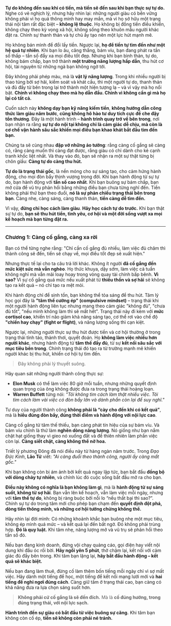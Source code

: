 **Tự do không đến sau khi có tiền, mà tiền sẽ đến sau khi bạn thực sự tự do.** Nghe có vẻ nghịch lý, nhưng hãy nhìn lại: những người giàu có bền vững không phải vì họ quá thông minh hay may mắn, mà vì họ sở hữu một trạng thái nội tâm rất đặc biệt – **không lệ thuộc**. Họ không bị đồng tiền điều khiển, không chạy theo kỳ vọng xã hội, không sống theo khuôn mẫu người khác đặt ra. Chính sự thanh thản và tự chủ ấy tạo nên một lực hút mạnh mẽ.

Họ không bán mình để đổi lấy tiền. Ngược lại, **họ để tiền tự tìm đến như một hệ quả tự nhiên**. Khi bạn lo âu, căng thẳng, bám víu, bạn đang phát ra tần số thấp – tần số đẩy xa mọi điều tốt đẹp. Nhưng khi bạn bình thản, tự do, không bám chấp, bạn trở thành **một trường năng lượng hấp dẫn**, thu hút cơ hội, tài nguyên từ những ngả bạn không ngờ tới.

Đây không phải phép màu, mà là **vật lý năng lượng**. Trong khi nhiều người bị thao túng bởi sợ hãi, kiểm soát và khát cầu, thì một người tự do, thanh thản và đủ đầy từ bên trong lại trở thành một hiện tượng lạ – và vì vậy mà họ nổi bật. **Chính vì không chạy theo mà họ dẫn đầu. Chính vì không cần gì mà họ lại có tất cả.**

Cuốn sách này **không dạy bạn kỹ năng kiếm tiền**, **không hướng dẫn công thức làm giàu năm bước**, **cũng không hô hào tư duy tích cực để che đậy tổn thương**. Đây là một hành trình – **hành trình quay trở về bên trong**, nơi bạn nhận ra rằng **sự tự do nội tại không chỉ là cảm giác dễ chịu, mà còn là cơ chế vận hành sâu sắc khiến mọi điều bạn khao khát bắt đầu tìm đến bạn.**

Chúng ta sẽ cùng nhau **đập vỡ những ảo tưởng**: rằng càng cố gắng sẽ càng có, rằng càng muốn thì càng đạt được, rằng giàu có chỉ dành cho kẻ cạnh tranh khốc liệt nhất. Và thay vào đó, bạn sẽ nhận ra một sự thật từng bị chôn giấu: **Càng tự do càng thu hút.**

**Tự do là trạng thái gốc**, là nền móng cho sự sáng tạo, cho cảm hứng hành động, cho mọi đòn bẩy thịnh vượng trong đời. Khi bạn hành động từ sự tự do, bạn hành động với **tần số cao nhất**. Khi bạn buông sự bám chấp, bạn mở cửa để vũ trụ phản hồi bằng những điều bạn chưa từng nghĩ đến. Tiền không phải thứ bạn theo đuổi, **nó là sự phản chiếu trạng thái bên trong bạn**. Càng nhẹ, càng sáng, càng thanh thản, **tiền càng dễ tìm đến.**

Vì vậy, **đừng chỉ học cách làm giàu**.
**Hãy học cách tự do trước.**
Khi bạn thật sự tự do, **bạn sẽ thu hút tiền, tình yêu, cơ hội và một đời sống vượt xa mọi kế hoạch mà bạn từng đặt ra.**

---

### **Chương 1: Càng cố gắng, càng xa rời**

Bạn có thể từng nghe rằng: "Chỉ cần cố gắng đủ nhiều, làm việc đủ chăm thì thành công sẽ đến, tiền sẽ chạy về, mọi điều tốt đẹp sẽ xuất hiện."

Nhưng thực tế lại cho ta câu trả lời khác. Không ít người **đã cố gắng đến mức kiệt sức mà vẫn nghèo**. Họ thức khuya, dậy sớm, làm việc cả tuần không nghỉ mà vẫn mãi loay hoay trong vòng quay tài chính bấp bênh. **Vì sao?** Vì sự cố gắng quá mức nếu xuất phát từ **thiếu thốn và sợ hãi** sẽ không tạo ra kết quả – nó chỉ tạo ra mệt mỏi.

Khi hành động chỉ để sinh tồn, bạn không thể tỏa sáng để thu hút. Tâm lý học gọi đây là **"tâm thế cưỡng ép" (compulsive mindset)** – trạng thái khi một người hành động liên tục nhưng mang theo cảm giác "không đủ", "chưa đủ tốt", "nếu mình không làm thì sẽ mất hết". Trạng thái này đi kèm với **mức cortisol cao**, khiến trí não giảm khả năng sáng tạo, cơ thể rơi vào chế độ **"chiến hay chạy" (fight or flight)**, và năng lượng sống thì cạn kiệt.

Ngược lại, những người thực sự thu hút được tiền và cơ hội thường ở trong trạng thái tỉnh táo, thảnh thơi, quyết đoán. Họ **không làm việc nhiều hơn người khác**, nhưng hành động từ **tâm thế đầy đủ**, từ sự **kết nối sâu sắc với mục tiêu bên trong**. Chính trạng thái đó tạo ra từ trường mạnh mẽ khiến người khác bị thu hút, khiến cơ hội tự tìm đến.

> Đây không phải lý thuyết suông.

Hãy quan sát những người thành công thực sự:

- **Elon Musk** có thể làm việc 80 giờ mỗi tuần, nhưng những quyết định quan trọng của ông không được đưa ra trong trạng thái hoảng loạn.
- **Warren Buffett** từng nói: _"Tôi không tìm cách làm thật nhiều việc. Tôi tìm cách làm vài việc có đòn bẩy lớn và dành phần còn lại để suy nghĩ."_

Tư duy của người thành công **không phải là “cày cho đến khi có kết quả”**, mà là **hiểu đúng đòn bẩy, đúng thời điểm và hành động với nội lực cao**.

Càng cố gắng từ tâm thế thiếu, bạn càng phát tín hiệu của sự bám víu. Và bám víu chính là thứ làm **nghẽn dòng năng lượng**. Nó giống như bạn nắm chặt hạt giống thay vì gieo nó xuống đất và để thiên nhiên làm phần việc còn lại. **Càng siết chặt, càng không thể nở hoa.**

Triết lý phương Đông đã nói điều này từ hàng ngàn năm trước. Trong _Đạo Đức Kinh_, **Lão Tử** viết:
_"Ai càng đuổi theo thành công, người ấy càng mất gốc."_

Khi bạn không còn bị ám ảnh bởi kết quả ngay lập tức, bạn bắt đầu **đồng bộ với dòng chảy tự nhiên**, và chính lúc đó cuộc sống bắt đầu mở ra cho bạn.

**Điều này không có nghĩa là bạn không làm gì**, mà là **hành động từ sự sáng suốt, không từ sợ hãi**. Bạn vẫn lên kế hoạch, vẫn làm việc mỗi ngày, nhưng với **tâm thế tự do**, không bị ràng buộc bởi nỗi lo “nếu thất bại thì sao?”. Chính sự tự do trong tâm mới cho phép bạn chạm đến **quyết định đột phá, dòng tiền thông minh, và những cơ hội tưởng chừng không thể.**

Hãy nhìn lại đời mình:
Có những khoảnh khắc bạn buông nhẹ một mục tiêu, không ép mình quá mức – và kết quả lại đến bất ngờ. Đó không phải trùng hợp. **Đó là quy luật.** Khi tâm nhẹ, năng lượng mở và vũ trụ sẽ phản hồi theo tần số đó.

Nếu bạn đang kinh doanh, đừng vội chạy quảng cáo, gọi điện hay viết nội dung khi đầu óc rối bời.
**Hãy ngồi yên 5 phút**, thở chậm lại, kết nối với cảm giác đủ đầy bên trong. Khi tâm bạn lặng lại, **hãy bắt đầu hành động – kết quả sẽ khác biệt.**

Nếu bạn đang làm thuê, đừng cố làm thêm bốn tiếng mỗi ngày chỉ vì sợ mất việc.
Hãy dành một tiếng để học, một tiếng để kết nối mạng lưới mới và **hai tiếng để nghỉ ngơi đúng cách**. Càng giữ tâm ở trạng thái cao, bạn càng có khả năng đưa ra lựa chọn sáng suốt hơn.

> **Không phải cứ cố gắng là sẽ đến đích.**
> Mà là **cố đúng hướng, trong đúng trạng thái, với nội lực sạch.**

**Hành trình đến sự giàu có bắt đầu từ việc buông sự căng.**
Khi tâm bạn không còn cố ép, **tiền sẽ không còn phải né tránh.**
